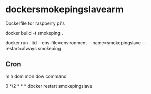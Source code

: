 # dockersmokepingslavearm
Dockerfile for raspberry pi's

docker build -t smokeping .

docker run -itd --env-file=environment --name=smokepingslave --restart=always smokeping

## Cron
m h  dom mon dow   command

0 */2 * * * docker restart smokepingslave
